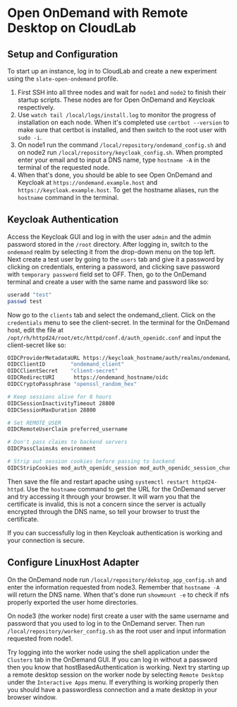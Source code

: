 # Open OnDemand with Remote Desktop on CloudLab

## Setup and Configuration

To start up an instance, log in to CloudLab and create a new experiment using the `slate-open-ondemand` profile.

1. First SSH into all three nodes and wait for `node1` and `node2` to finish their startup scripts. These nodes are for Open OnDemand and Keycloak respectively.
2. Use `watch tail /local/logs/install.log` to monitor the progress of installation on each node. When it's completed use `certbot --version` to make sure that certbot is installed, and then switch to the root user with `sudo -i`.
3. On node1 run the command `/local/repository/ondemand_config.sh` and on node2 run `/local/repository/keycloak_config.sh`. When prompted enter your email and to input a DNS name, type `hostname -A` in the terminal of the requested node.
4.   When that's done, you should be able to see Open OnDemand and Keycloak at `https://ondemand.example.host` and `https://keycloak.example.host`. To get the hostname aliases, run the `hostname` command in the terminal.

## Keycloak Authentication

Access the Keycloak GUI and log in with the user `admin` and the admin password stored in the `/root` directory. After logging in, switch to the `ondemand` realm by selecting it from the drop-down menu on the top left. Next create a test user by going to the `users` tab and give it a password by clicking on credentials, entering a password, and clicking save password with `temporary password` field set to OFF. Then, go to the OnDemand terminal and create a user with the same name and password like so:

```bash
useradd "test"
passwd test
```

Now go to the `clients` tab and select the ondemand_client. Click on the `credentials` menu to see the client-secret. In the terminal for the OnDemand host, edit the file at `/opt/rh/httpd24/root/etc/httpd/conf.d/auth_openidc.conf` and input the client-secret like so:

```bash
OIDCProviderMetadataURL https://keycloak_hostname/auth/realms/ondemand/.well-known/openid-configuration
OIDCClientID        "ondemand_client"
OIDCClientSecret    "client-secret"
OIDCRedirectURI      https://ondemand_hostname/oidc
OIDCCryptoPassphrase "openssl_random_hex"

# Keep sessions alive for 8 hours
OIDCSessionInactivityTimeout 28800
OIDCSessionMaxDuration 28800

# Set REMOTE_USER
OIDCRemoteUserClaim preferred_username

# Don't pass claims to backend servers
OIDCPassClaimsAs environment

# Strip out session cookies before passing to backend
OIDCStripCookies mod_auth_openidc_session mod_auth_openidc_session_chunks mod_auth_openidc_session_0 mod_auth_openidc_session_1
```

Then save the file and restart apache using `systemctl restart httpd24-httpd`. Use the `hostname` command to get the URL for the OnDemand server and try accessing it through your browser. It will warn you that the certificate is invalid, this is not a concern since the server is actually encrypted through the DNS name, so tell your browser to trust the certificate. 

If you can successfully log in then Keycloak authentication is working and your connection is secure.

## Configure LinuxHost Adapter

On the OnDemand node run `/local/repository/dekstop_app_config.sh` and enter the information requested from node3. Remember that `hostname -A` will return the DNS name. When that's done run `showmount -e` to check if nfs properly exported the user home directories.

On node3 (the worker node) first create a user with the same username and password that you used to log in to the OnDemand server. Then run `/local/repository/worker_config.sh` as the root user and input information requested from node1.

Try logging into the worker node using the shell application under the `Clusters` tab in the OnDemand GUI. If you can log in without a password then you know that hostBasedAuthentication is working. Next try starting up a remote desktop session on the worker node by selecting `Remote Desktop` under the `Interactive Apps` menu. If everything is working properly then you should have a passwordless connection and a mate desktop in your browser window.